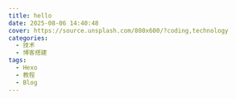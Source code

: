 ```yaml
---
title: hello
date: 2025-08-06 14:40:48
cover: https://source.unsplash.com/800x600/?coding,technology
categories:
  - 技术
  - 博客搭建
tags:
  - Hexo
  - 教程
  - Blog
---
```

